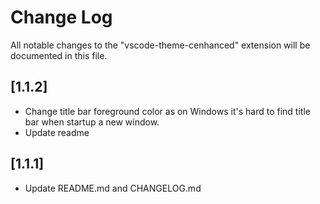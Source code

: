 # Change Log

All notable changes to the "vscode-theme-cenhanced" extension will be documented in this file.

## [1.1.2]

- Change title bar foreground color as on Windows it's hard to find title bar when startup a new window.
- Update readme

## [1.1.1]

- Update README.md and CHANGELOG.md
